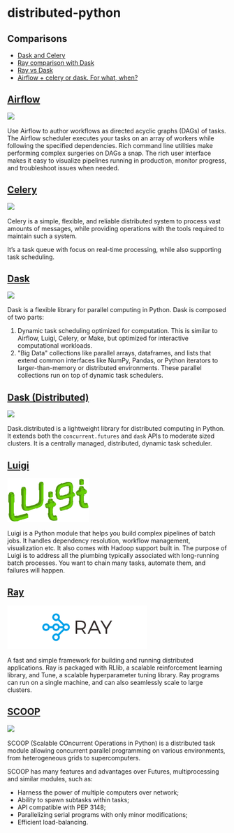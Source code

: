 # distributed-python

## Comparisons

- [Dask and Celery](https://matthewrocklin.com/blog/work/2016/09/13/dask-and-celery)
- [Ray comparison with Dask](https://github.com/ray-project/ray/issues/642)
- [Ray vs Dask](https://medium.com/@coolgeng/ray-vs-dask-d0154a774f2a)
- [Airflow + celery or dask. For what, when?](https://stackoverflow.com/questions/49310136/airflow-celery-or-dask-for-what-when)

## [Airflow](https://airflow.apache.org/)
<img src="https://upload.wikimedia.org/wikipedia/commons/d/de/AirflowLogo.png" height="100">

Use Airflow to author workflows as directed acyclic graphs (DAGs) of tasks. The Airflow scheduler executes your tasks on an array of workers while following the specified dependencies. Rich command line utilities make performing complex surgeries on DAGs a snap. The rich user interface makes it easy to visualize pipelines running in production, monitor progress, and troubleshoot issues when needed.

## [Celery](https://docs.celeryproject.org)

<img src="https://docs.celeryproject.org/en/stable/_static/celery_512.png" height="100">

Celery is a simple, flexible, and reliable distributed system to process vast amounts of messages, while providing operations with the tools required to maintain such a system.

It’s a task queue with focus on real-time processing, while also supporting task scheduling.


## [Dask](https://docs.dask.org/en/latest/)

<img src="https://dask.org/_images/dask_horizontal_white_no_pad.svg" height="100">

Dask is a flexible library for parallel computing in Python. Dask is composed of two parts:

1. Dynamic task scheduling optimized for computation. This is similar to Airflow, Luigi, Celery, or Make, but optimized for interactive computational workloads.
2. "Big Data" collections like parallel arrays, dataframes, and lists that extend common interfaces like NumPy, Pandas, or Python iterators to larger-than-memory or distributed environments. These parallel collections run on top of dynamic task schedulers.

## [Dask (Distributed)](https://distributed.dask.org)

<img src="https://dask.org/_images/dask_horizontal_white_no_pad.svg" height="100">

Dask.distributed is a lightweight library for distributed computing in Python. It extends both the `concurrent.futures` and `dask` APIs to moderate sized clusters. It is a centrally managed, distributed, dynamic task scheduler.

## [Luigi](https://github.com/spotify/luigi)

<img src="https://raw.githubusercontent.com/spotify/luigi/master/doc/luigi.png" height="100">

Luigi is a Python module that helps you build complex pipelines of batch jobs. It handles dependency resolution, workflow management, visualization etc. It also comes with Hadoop support built in. The purpose of Luigi is to address all the plumbing typically associated with long-running batch processes. You want to chain many tasks, automate them, and failures will happen. 

## [Ray](https://ray.io/)

<img src="https://github.com/ray-project/ray/raw/master/doc/source/images/ray_header_logo.png" height="100">

A fast and simple framework for building and running distributed applications. Ray is packaged with RLlib, a scalable reinforcement learning library, and Tune, a scalable hyperparameter tuning library.
Ray programs can run on a single machine, and can also seamlessly scale to large clusters.

## [SCOOP](https://scoop.readthedocs.io/en/0.7/)

<img src="https://scoop.readthedocs.io/en/0.7/_images/logo.png" height="100">

SCOOP (Scalable COncurrent Operations in Python) is a distributed task module allowing concurrent parallel programming on various environments, from heterogeneous grids to supercomputers.

SCOOP has many features and advantages over Futures, multiprocessing and similar modules, such as:

- Harness the power of multiple computers over network;
- Ability to spawn subtasks within tasks;
- API compatible with PEP 3148;
- Parallelizing serial programs with only minor modifications;
- Efficient load-balancing.


